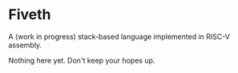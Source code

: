 # Fiveth

A (work in progress) stack-based language implemented in RISC-V assembly.

Nothing here yet. Don't keep your hopes up.
